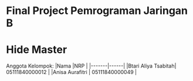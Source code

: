 # Final Project Pemrograman Jaringan B
# Hide Master

Anggota Kelompok:
|Nama   |NRP   |
|-------|------|
|Btari Aliya Tsabitah| 05111840000012     |
|Anisa Aurafitri     | 05111840000049     |

